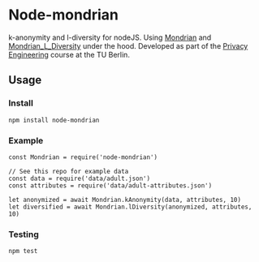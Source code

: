 # Node-mondrian
k-anonymity and l-diversity for nodeJS. Using [Mondrian](https://github.com/qiyuangong/Mondrian) and [Mondrian_L_Diversity](https://github.com/qiyuangong/Mondrian_L_Diversity) under the hood. Developed as part of the [Privacy Engineering](https://www.ise.tu-berlin.de/menue/lehre/module/privacy_engineering/) course at the TU Berlin.
## Usage
### Install
```
npm install node-mondrian
```

### Example
```
const Mondrian = require('node-mondrian')

// See this repo for example data
const data = require('data/adult.json')
const attributes = require('data/adult-attributes.json')

let anonymized = await Mondrian.kAnonymity(data, attributes, 10) 
let diversified = await Mondrian.lDiversity(anonymized, attributes, 10)
```

### Testing
```
npm test
```

